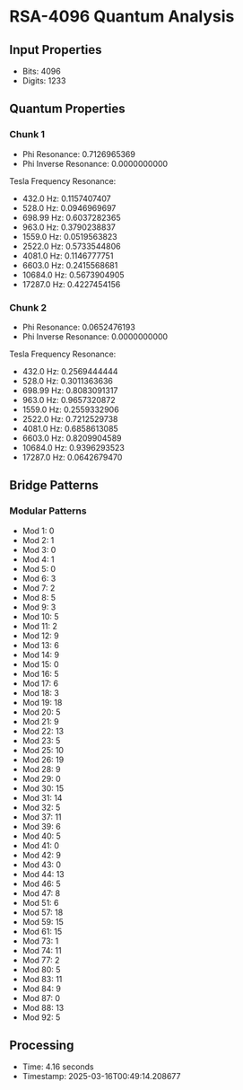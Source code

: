 # RSA-4096 Quantum Analysis

## Input Properties
- Bits: 4096
- Digits: 1233

## Quantum Properties

### Chunk 1
- Phi Resonance: 0.7126965369
- Phi Inverse Resonance: 0.0000000000

Tesla Frequency Resonance:
- 432.0 Hz: 0.1157407407
- 528.0 Hz: 0.0946969697
- 698.99 Hz: 0.6037282365
- 963.0 Hz: 0.3790238837
- 1559.0 Hz: 0.0519563823
- 2522.0 Hz: 0.5733544806
- 4081.0 Hz: 0.1146777751
- 6603.0 Hz: 0.2415568681
- 10684.0 Hz: 0.5673904905
- 17287.0 Hz: 0.4227454156

### Chunk 2
- Phi Resonance: 0.0652476193
- Phi Inverse Resonance: 0.0000000000

Tesla Frequency Resonance:
- 432.0 Hz: 0.2569444444
- 528.0 Hz: 0.3011363636
- 698.99 Hz: 0.8083091317
- 963.0 Hz: 0.9657320872
- 1559.0 Hz: 0.2559332906
- 2522.0 Hz: 0.7212529738
- 4081.0 Hz: 0.6858613085
- 6603.0 Hz: 0.8209904589
- 10684.0 Hz: 0.9396293523
- 17287.0 Hz: 0.0642679470

## Bridge Patterns

### Modular Patterns
- Mod 1: 0
- Mod 2: 1
- Mod 3: 0
- Mod 4: 1
- Mod 5: 0
- Mod 6: 3
- Mod 7: 2
- Mod 8: 5
- Mod 9: 3
- Mod 10: 5
- Mod 11: 2
- Mod 12: 9
- Mod 13: 6
- Mod 14: 9
- Mod 15: 0
- Mod 16: 5
- Mod 17: 6
- Mod 18: 3
- Mod 19: 18
- Mod 20: 5
- Mod 21: 9
- Mod 22: 13
- Mod 23: 5
- Mod 25: 10
- Mod 26: 19
- Mod 28: 9
- Mod 29: 0
- Mod 30: 15
- Mod 31: 14
- Mod 32: 5
- Mod 37: 11
- Mod 39: 6
- Mod 40: 5
- Mod 41: 0
- Mod 42: 9
- Mod 43: 0
- Mod 44: 13
- Mod 46: 5
- Mod 47: 8
- Mod 51: 6
- Mod 57: 18
- Mod 59: 15
- Mod 61: 15
- Mod 73: 1
- Mod 74: 11
- Mod 77: 2
- Mod 80: 5
- Mod 83: 11
- Mod 84: 9
- Mod 87: 0
- Mod 88: 13
- Mod 92: 5

## Processing
- Time: 4.16 seconds
- Timestamp: 2025-03-16T00:49:14.208677
